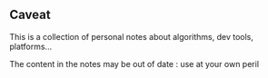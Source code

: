## Caveat

This is a collection of personal notes about algorithms, dev tools, platforms...

The content in the notes may be out of date : use at your own peril
